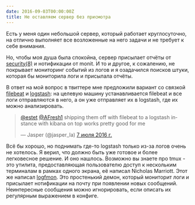 ```yaml
---
date: 2016-09-03T00:00:00Z
title: Не оставляем сервер без присмотра
---
```


Есть у меня один небольшой сервер, который работает круглосуточно, на отлично
выполняет все возложенные на него задачи и не требует к себе внимания.

Но, чтобы моя душа была спокойна, сервер присылает отчёты от
[security(8)](http://man.openbsd.org/OpenBSD-current/man8/security.8) и
нотификации от monit. И то и другое, к сожалению, не покрывает мониторинг
событий из логов и я озадачился поисков штуки, которая бы мониторила логи и
присылала отчёты.

В ответ на мой вопрос в твиттере мне предложили вариант со связкой
[filebeat](https://www.elastic.co/products/beats/filebeat) и
[logstash](https://www.elastic.co/products/logstash): на целевую машину
устанавливается filebeat и все логи отправляются в него, а он уже отправляет их
в logstash, где их можно анализировать.

<blockquote class="twitter-tweet" data-lang="ru"><p lang="en" dir="ltr"><a
href="https://twitter.com/estet">@estet</a> <a
href="https://twitter.com/AFresh1">@AFresh1</a> shipping them off with filebeat
to a logstash instance with kibana on top works pretty good for me</p>&mdash;
Jasper (@jasper_la) <a
href="https://twitter.com/jasper_la/status/750923234720251904">7 июля 2016
г.</a></blockquote> <script async src="//platform.twitter.com/widgets.js"
charset="utf-8"></script>

Всё бы хорошо, но поднимать где-то logstash только из-за логов очень не
хотелось. Я верил, что должно быть уже готовое и более легковесное решение.  И
оно нашлось. Возможно вы знаете про tmux - это утилита, предоставляющая
пользователю доступ к нескольким терминалам в рамках одного экрана, её написал
Nicholas Marriott. Этот же написал [logfmon](https://github.com/nicm/logfmon).
Это простенький демон, который мониторит логи и присылает нотификации на почту
при появлении новых сообщений. Неинтересные сообщения можно игнорировать, если
описать их регулярным выражением в конфиге.
